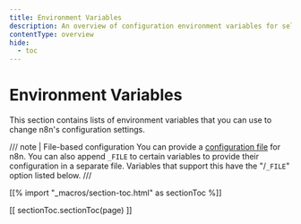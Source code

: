 ```yaml
---
title: Environment Variables
description: An overview of configuration environment variables for self-hosted n8n. 
contentType: overview
hide:
  - toc
---
```


# Environment Variables

This section contains lists of environment variables that you can use to change n8n's configuration settings. 

/// note | File-based configuration
You can provide a [configuration file](/hosting/configuration/configuration-methods/) for n8n. You can also append `_FILE` to certain variables to provide their configuration in a separate file. Variables that support this have the "/`_FILE`" option listed below.
///

[[% import "_macros/section-toc.html" as sectionToc %]]

[[ sectionToc.sectionToc(page) ]]